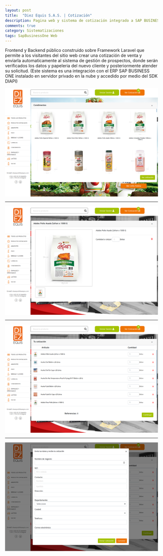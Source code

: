 ```yaml
---
layout: post
title:  "Diez Equis S.A.S. | Cotización"
description: Pagina web y sistema de cotización integrado a SAP BUSINESS ONE
comments: true
category: Sistematizaciones
tags: SapBusinessOne Web
---
```

<p>Frontend y Backend público construido sobre Framework Laravel que permite a los visitantes del sitio web crear una cotización de venta y enviarla automaticamente al sistema de gestión de prospectos, donde serán verificados los datos y papeleria del nuevo cliente y posteriormente atender su solicitud. (Este sistema es una integración con el ERP SAP BUSINESS ONE instalado en servidor privado en la nube y accedido por medio del SDK DIAPI)</p>

<img src="/public/imgs/proyectos/diezequis1.png" />
<hr>
<img src="/public/imgs/proyectos/diezequis2.png" /> 
<hr>
<img src="/public/imgs/proyectos/diezequis3.png" /> 
<hr>
<img src="/public/imgs/proyectos/diezequis4.png" /> 
